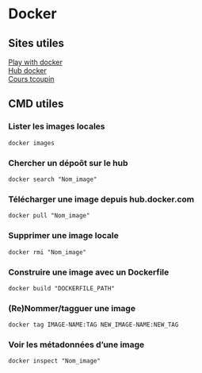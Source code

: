 # Docker 

## Sites utiles 
[Play with docker](http://play-with-docker.com)  
[Hub docker](https://hub.docker.com/)  
[Cours tcoupin](https://tcoupin.github.io/presentations/docker-intro) 

## CMD utiles

### Lister les images locales
```
docker images
```

### Chercher un dépoôt sur le hub
```
docker search "Nom_image"
```

### Télécharger une image depuis hub.docker.com
```
docker pull "Nom_image"
```

### Supprimer une image locale
```
docker rmi "Nom_image"
```

### Construire une image avec un Dockerfile
```
docker build "DOCKERFILE_PATH"
```

### (Re)Nommer/tagguer une image
```
docker tag IMAGE-NAME:TAG NEW_IMAGE-NAME:NEW_TAG
```

### Voir les métadonnées d’une image
```
docker inspect "Nom_image"
```